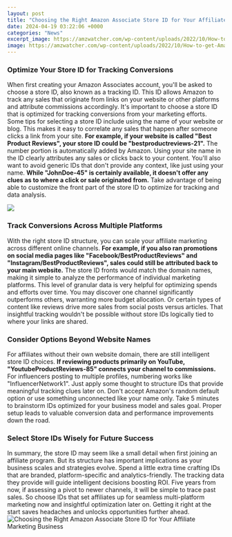 ```yaml
---
layout: post
title: "Choosing the Right Amazon Associate Store ID for Your Affiliate Marketing Business"
date: 2024-04-19 03:22:06 +0000
categories: "News"
excerpt_image: https://amzwatcher.com/wp-content/uploads/2022/10/How-to-get-Amazon-preferred-Associates-Store-ID5-768x418.jpg
image: https://amzwatcher.com/wp-content/uploads/2022/10/How-to-get-Amazon-preferred-Associates-Store-ID5-768x418.jpg
---
```


### Optimize Your Store ID for Tracking Conversions
When first creating your Amazon Associates account, you'll be asked to choose a store ID, also known as a tracking ID. This ID allows Amazon to track any sales that originate from links on your website or other platforms and attribute commissions accordingly. It's important to choose a store ID that is optimized for tracking conversions from your marketing efforts.
Some tips for selecting a store ID include using the name of your website or blog. This makes it easy to correlate any sales that happen after someone clicks a link from your site. **For example, if your website is called "Best Product Reviews", your store ID could be "bestproductreviews-21".** The number portion is automatically added by Amazon. Using your site name in the ID clearly attributes any sales or clicks back to your content. 
You'll also want to avoid generic IDs that don't provide any context, like just using your name. **While "JohnDoe-45" is certainly available, it doesn't offer any clues as to where a click or sale originated from.** Take advantage of being able to customize the front part of the store ID to optimize for tracking and data analysis.

![](https://amzwatcher.com/wp-content/uploads/2022/10/How-to-get-Amazon-preferred-Associates-Store-ID9.jpg)
### Track Conversions Across Multiple Platforms
With the right store ID structure, you can scale your affiliate marketing across different online channels. **For example, if you also ran promotions on social media pages like "Facebook/BestProductReviews" and "Instagram/BestProductReviews", sales could still be attributed back to your main website.** The store ID fronts would match the domain names, making it simple to analyze the performance of individual marketing platforms.
This level of granular data is very helpful for optimizing spends and efforts over time. You may discover one channel significantly outperforms others, warranting more budget allocation. Or certain types of content like reviews drive more sales from social posts versus articles. That insightful tracking wouldn't be possible without store IDs logically tied to where your links are shared.
### Consider Options Beyond Website Names
For affiliates without their own website domain, there are still intelligent store ID choices. **If reviewing products primarily on YouTube, "YoutubeProductReviews-85" connects your channel to commissions.** For influencers posting to multiple profiles, numbering works like "InfluencerNetwork1". Just apply some thought to structure IDs that provide meaningful tracking clues later on. 
Don't accept Amazon's random default option or use something unconnected like your name only. Take 5 minutes to brainstorm IDs optimized for your business model and sales goal. Proper setup leads to valuable conversion data and performance improvements down the road.
### Select Store IDs Wisely for Future Success
In summary, the store ID may seem like a small detail when first joining an affiliate program. But its structure has important implications as your business scales and strategies evolve. Spend a little extra time crafting IDs that are branded, platform-specific and analytics-friendly. 
The tracking data they provide will guide intelligent decisions boosting ROI. Five years from now, if assessing a pivot to newer channels, it will be simple to trace past sales. So choose IDs that set affiliates up for seamless multi-platform marketing now and insightful optimization later on. Getting it right at the start saves headaches and unlocks opportunities further ahead.
![Choosing the Right Amazon Associate Store ID for Your Affiliate Marketing Business](https://amzwatcher.com/wp-content/uploads/2022/10/How-to-get-Amazon-preferred-Associates-Store-ID5-768x418.jpg)